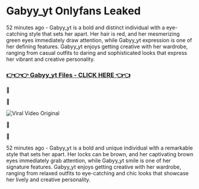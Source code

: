# Gabyy_yt Onlyfans Leaked

<p>52 minutes ago - Gabyy_yt is a bold and distinct individual with a eye-catching style that sets her apart. Her hair is red, and her mesmerizing green eyes immediately draw attention, while Gabyy_yt expression is one of her defining features. Gabyy_yt enjoys getting creative with her wardrobe, ranging from casual outfits to daring and sophisticated looks that express her vibrant and creative personality.</p><p>
<h3><a href="https://fansleaks.com-getfree.pro/gabyy-yt" rel="nofollow">👉👉👉 Gabyy_yt Files - CLICK HERE 👈👈</a></h3>
<p>🔻</p>
<p>🔻</p> <p>
<a href="https://fansleaks.com-getfree.pro/gabyy-yt" rel="nofollow"><img src="https://i.imgur.com/0ZbtXZ5.gif" alt="Viral Video Original" style="max-width: 100%; display: inline-block;" data-target="animated-image.originalImage"></a>
<p>🔻</p>
<p>🔻</p> <p>52 minutes ago - Gabyy_yt is a bold and unique individual with a remarkable style that sets her apart. Her locks can be brown, and her captivating brown eyes immediately grab attention, while Gabyy_yt smile is one of her signature features. Gabyy_yt enjoys getting creative with her wardrobe, ranging from relaxed outfits to eye-catching and chic looks that showcase her lively and creative personality.</p>